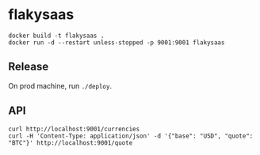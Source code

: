 # flakysaas

```
docker build -t flakysaas .
docker run -d --restart unless-stopped -p 9001:9001 flakysaas
```

## Release

On prod machine, run `./deploy`.


## API

```
curl http://localhost:9001/currencies
curl -H 'Content-Type: application/json' -d '{"base": "USD", "quote": "BTC"}' http://localhost:9001/quote
```
